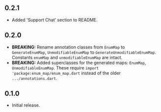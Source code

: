 ## 0.2.1

* Added 'Support Chat' section to README.

## 0.2.0

* **BREAKING:** Rename annotation classes from `EnumMap` to `GenerateEnumMap`, `UnmodifiableEnumMap`
  to `GenerateUnmodifiableEnumMap`. Constants `enumMap` and `unmodifiableEnumMap` are intact.
* **BREAKING:** Added superclasses for the generated maps: `EnumMap`, `UnmodifiableEnumMap`.
  These require `import 'package:enum_map/enum_map.dart`
  instead of the older `.../annotations.dart`.

## 0.1.0

* Initial release.
